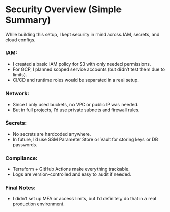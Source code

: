 # Security Overview (Simple Summary)

While building this setup, I kept security in mind across IAM, secrets, and cloud configs.

### IAM:
- I created a basic IAM policy for S3 with only needed permissions.
- For GCP, I planned scoped service accounts (but didn’t test them due to limits).
- CI/CD and runtime roles would be separated in a real setup.

### Network:
- Since I only used buckets, no VPC or public IP was needed.
- But in full projects, I’d use private subnets and firewall rules.

### Secrets:
- No secrets are hardcoded anywhere.
- In future, I’d use SSM Parameter Store or Vault for storing keys or DB passwords.

### Compliance:
- Terraform + GitHub Actions make everything trackable.
- Logs are version-controlled and easy to audit if needed.

### Final Notes:
- I didn’t set up MFA or access limits, but I’d definitely do that in a real production environment.
